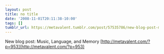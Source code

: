 ```yaml
---
layout: post
title: no title
date: '2008-11-01T20:11:38-10:00'
tags: []
tumblr_url: https://metavalent.tumblr.com/post/57535786/new-blog-post-music-language-and-memory
---
```

New blog post: Music, Language, and Memory [http://metavalent.com/?p=953](http://metavalent.com/?p=953)

